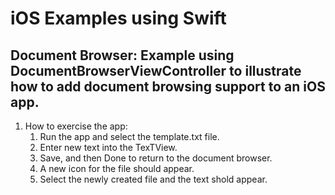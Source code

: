 # iOS Examples using Swift
##  Document Browser: Example using DocumentBrowserViewController to illustrate how to add document browsing support to an iOS app.
1. How to exercise the app:
    1. Run the app and select the template.txt file.
    2. Enter new text into the TexTView.
    3. Save, and then Done to return to the document browser.
    4. A new icon for the file should appear.
    5. Select the newly created file and the text shold appear.
